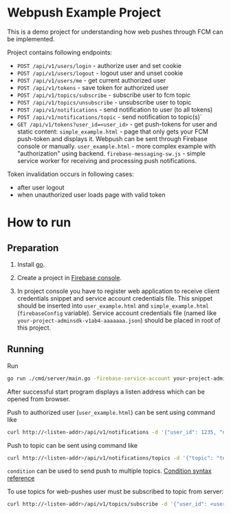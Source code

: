 Webpush Example Project
================

This is a demo project for understanding how web pushes through FCM can be implemented.

Project contains following endpoints:
* `POST /api/v1/users/login` - authorize user and set cookie
* `POST /api/v1/users/logout` - logout user and unset cookie
* `POST /api/v1/users/me` - get current authorized user
* `POST /api/v1/tokens` - save token for authorized user
* `POST /api/v1/topics/subscribe` - subscribe user to fcm topic
* `POST /api/v1/topics/unsubscribe` - unsubscribe user to topic
* `POST /api/v1/notifications` - send notification to user (to all tokens)
* `POST /api/v1/notifications/topic` - send notification to topic(s)`
* `GET /api/v1/tokens?user_id=<user_id>` - get push-tokens for user
and static content:
`simple_example.html` - page that only gets your FCM push-token and displays it.
Webpush can be sent through Firebase console or manually.
`user_example.html` - more complex example with "authorization" using backend.
`firebase-messaging-sw.js` - simple service worker for receiving and processing push notifications.

Token invalidation occurs in following cases:
* after user logout
* when unauthorized user loads page with valid token

# How to run

## Preparation
1. Install [go](https://golang.org/dl/).

1. Create a project in [Firebase console](https://console.firebase.google.com).

1. In project console you have to register web application to receive client credentials snippet and service account credentials file.
This snippet should be inserted into `user_example.html` and `simple_example.html` (`firebaseConfig` variable).
Service account credentials file (named like `your-project-adminsdk-v1ab4-aaaaaaa.json`) should be placed in root of this project.

## Running
Run
```bash
go run ./cmd/server/main.go -firebase-service-account your-project-adminsdk-v1ab4-aaaaaaa.json
```

After successful start program displays a listen address which can be opened from browser.

Push to authorized user (`user_example.html`) can be sent using command like
```bash
curl http://<listen-addr>/api/v1/notifications -d '{"user_id": 1235, "notification":{"title": "hello", "body": "world"}}'
```

Push to topic can be sent using command like
```bash
curl http://<listen-addr>/api/v1/notifications/topics -d '{"topic": "test_topic", "notification":{"title": "hello", "body": "world"}}'
```
`condition` can be used to send push to multiple topics.
[Condition syntax reference](https://firebase.google.com/docs/cloud-messaging/send-message#send-messages-to-topics)


To use topics for web-pushes user must be subscribed to topic from server:
```bash
curl http://<listen-addr>/api/v1/topics/subscribe -d '{"user_id": <user_id>, "topic": <topic_name>}'
```
